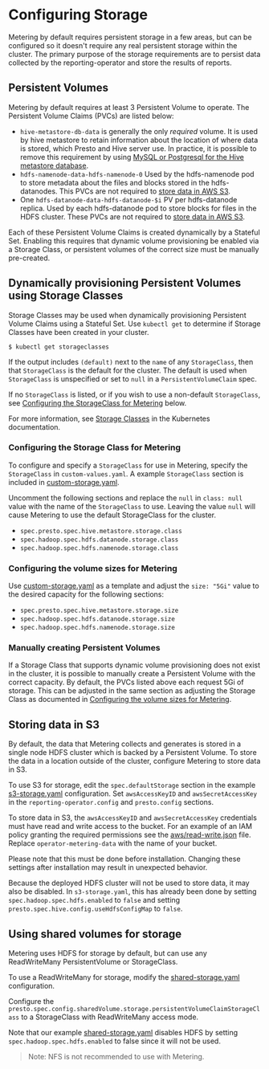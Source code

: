 # Configuring Storage

Metering by default requires persistent storage in a few areas, but can be configured so it doesn't require any real persistent storage within the cluster.
The primary purpose of the storage requirements are to persist data collected by the reporting-operator and store the results of reports.

## Persistent Volumes

Metering by default requires at least 3 Persistent Volume to operate. The Persistent Volume Claims (PVCs) are listed below:

- `hive-metastore-db-data` is generally the only _required_ volume.
  It is used by hive metastore to retain information about the location of where data is stored, which Presto and Hive server use.
  In practice, it is possible to remove this requirement by using [MySQL or Postgresql for the Hive metastore database][configuring-hive-metastore].
- `hdfs-namenode-data-hdfs-namenode-0`
  Used by the hdfs-namenode pod to store metadata about the files and blocks stored in the hdfs-datanodes.
  This PVCs are not required to [store data in AWS S3](#storing-data-in-s3).
- One `hdfs-datanode-data-hdfs-datanode-$i` PV per hdfs-datanode replica.
  Used by each hdfs-datanode pod to store blocks for files in the HDFS cluster.
  These PVCs are not required to [store data in AWS S3](#storing-data-in-s3).

Each of these Persistent Volume Claims is created dynamically by a Stateful Set.
Enabling this requires that dynamic volume provisioning be enabled via a Storage Class, or persistent volumes of the correct size must be manually pre-created.

## Dynamically provisioning Persistent Volumes using Storage Classes

Storage Classes may be used when dynamically provisioning Persistent Volume Claims using a Stateful Set.
Use `kubectl get` to determine if Storage Classes have been created in your cluster.

```
$ kubectl get storageclasses
```

If the output includes `(default)` next to the `name` of any `StorageClass`, then that `StorageClass` is the default for the cluster.
The default is used when `StorageClass` is unspecified or set to `null` in a `PersistentVolumeClaim` spec.

If no `StorageClass` is listed, or if you wish to use a non-default `StorageClass`, see [Configuring the StorageClass for Metering](#configuring-the-storage-class-for-metering) below.

For more information, see [Storage Classes][storage-classes] in the Kubernetes documentation.

### Configuring the Storage Class for Metering

To configure and specify a `StorageClass` for use in Metering, specify the `StorageClass` in `custom-values.yaml`. A example `StorageClass` section is included in [custom-storage.yaml][custom-storage-config].

Uncomment the following sections and replace the `null` in `class: null` value with the name of the `StorageClass` to use. Leaving the value `null` will cause Metering to use the default StorageClass for the cluster.

- `spec.presto.spec.hive.metastore.storage.class`
- `spec.hadoop.spec.hdfs.datanode.storage.class`
- `spec.hadoop.spec.hdfs.namenode.storage.class`

### Configuring the volume sizes for Metering

Use [custom-storage.yaml][custom-storage-config] as a template and adjust the `size: "5Gi"` value to the desired capacity for the following sections:

- `spec.presto.spec.hive.metastore.storage.size`
- `spec.hadoop.spec.hdfs.datanode.storage.size`
- `spec.hadoop.spec.hdfs.namenode.storage.size`

### Manually creating Persistent Volumes

If a Storage Class that supports dynamic volume provisioning does not exist in the cluster, it is possible to manually create a Persistent Volume with the correct capacity.
By default, the PVCs listed above each request 5Gi of storage.
This can be adjusted in the same section as adjusting the Storage Class as documented in [Configuring the volume sizes for Metering](#configuring-the-volume-sizes-for-metering).

## Storing data in S3

By default, the data that Metering collects and generates is stored in a single node HDFS cluster which is backed by a Persistent Volume.
To store the data in a location outside of the cluster, configure Metering to store data in S3.

To use S3 for storage, edit the `spec.defaultStorage` section in the example [s3-storage.yaml][s3-storage-config] configuration.
Set `awsAccessKeyID` and `awsSecretAccessKey` in the `reporting-operator.config` and `presto.config` sections.

To store data in S3, the `awsAccessKeyID` and `awsSecretAccessKey` credentials must have read and write access to the bucket.
For an example of an IAM policy granting the required permissions see the [aws/read-write.json](aws/read-write.json) file.
Replace `operator-metering-data` with the name of your bucket.

Please note that this must be done before installation. Changing these settings after installation may result in unexpected behavior.

Because the deployed HDFS cluster will not be used to store data, it may also be disabled.
In `s3-storage.yaml`, this has already been done by setting `spec.hadoop.spec.hdfs.enabled` to `false` and setting `presto.spec.hive.config.useHdfsConfigMap` to `false`.

## Using shared volumes for storage

Metering uses HDFS for storage by default, but can use any ReadWriteMany PersistentVolume or StorageClass.

To use a ReadWriteMany for storage, modify the [shared-storage.yaml][shared-storage-config] configuration.

Configure the `presto.spec.config.sharedVolume.storage.persistentVolumeClaimStorageClass` to a StorageClass with ReadWriteMany access mode.

Note that our example [shared-storage.yaml][shared-storage-config] disables HDFS by setting `spec.hadoop.spec.hdfs.enabled` to false since it will not be used.

> Note: NFS is not recommended to use with Metering.

[storage-classes]: https://kubernetes.io/docs/concepts/storage/storage-classes/
[custom-storage-config]: ../manifests/metering-config/custom-storage.yaml
[s3-storage-config]: ../manifests/metering-config/s3-storage.yaml
[shared-storage-config]: ../manifests/metering-config/shared-storage.yaml
[configuring-hive-metastore]: configuring-hive-metastore.md
